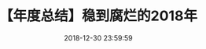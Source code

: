 ---
title: 【年度总结】稳到腐烂的2018年
date: 2018-12-30 23:59:59
sidebar: false
categories:
  - 文学篇
tags:
  - 随笔
  - 年度总结
---